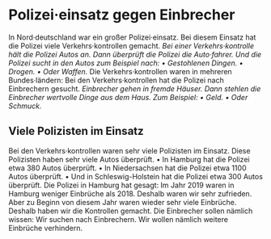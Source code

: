 # Polizei·einsatz gegen Einbrecher

In Nord·deutschland war ein großer Polizei·einsatz. Bei diesem Einsatz hat die Polizei viele Verkehrs·kontrollen gemacht.  *Bei einer Verkehrs·kontrolle hält die Polizei Autos an.*   *Dann überprüft die Polizei die Auto·fahrer.*   *Und die Polizei sucht in den Autos zum Beispiel nach:*  *• Gestohlenen Dingen.*  *• Drogen.*  *• Oder Waffen.*  Die Verkehrs·kontrollen waren in mehreren Bundes·ländern: Bei den Verkehrs·kontrollen hat die Polizei nach Einbrechern gesucht.  *Einbrecher gehen in fremde Häuser.*   *Dann stehlen die Einbrecher wertvolle Dinge aus dem Haus.*  *Zum Beispiel:*  *• Geld.*  *• Oder Schmuck.*  

## Viele Polizisten im Einsatz
Bei den Verkehrs·kontrollen waren sehr viele Polizisten im Einsatz. Diese Polizisten haben sehr viele Autos überprüft. • In Hamburg hat die Polizei etwa 380 Autos überprüft. • In Niedersachsen hat die Polizei etwa 1100 Autos überprüft. • Und in Schleswig-Holstein hat die Polizei etwa 300 Autos überprüft. 
Die Polizei in Hamburg hat gesagt: Im Jahr 2019 waren in Hamburg weniger Einbrüche als 2018. Deshalb waren wir sehr zufrieden. Aber zu Beginn von diesem Jahr waren wieder sehr viele Einbrüche. Deshalb haben wir die Kontrollen gemacht. Die Einbrecher sollen nämlich wissen: Wir suchen nach Einbrechern. Wir wollen nämlich weitere Einbrüche verhindern. 
